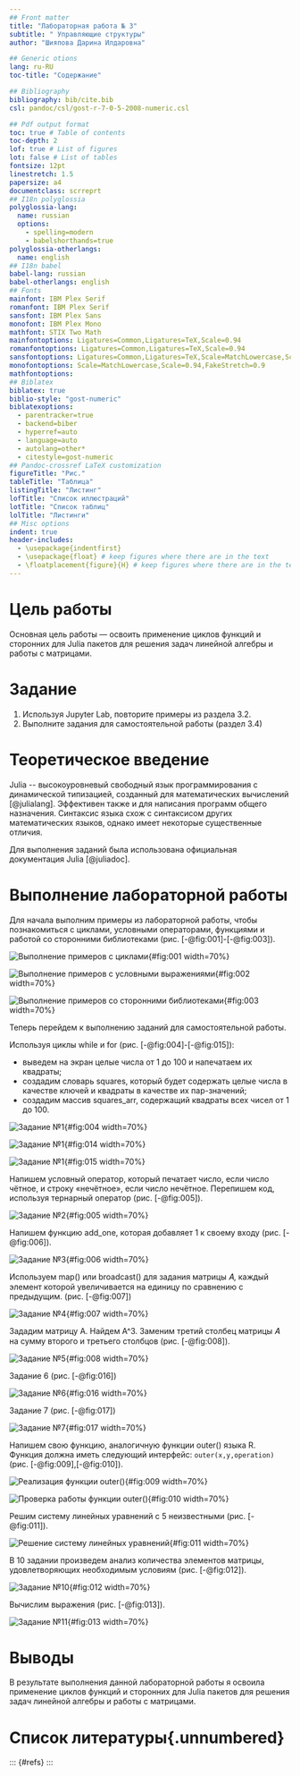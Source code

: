```yaml
---
## Front matter
title: "Лабораторная работа № 3"
subtitle: " Управляющие структуры"
author: "Шияпова Дарина Илдаровна"

## Generic otions
lang: ru-RU
toc-title: "Содержание"

## Bibliography
bibliography: bib/cite.bib
csl: pandoc/csl/gost-r-7-0-5-2008-numeric.csl

## Pdf output format
toc: true # Table of contents
toc-depth: 2
lof: true # List of figures
lot: false # List of tables
fontsize: 12pt
linestretch: 1.5
papersize: a4
documentclass: scrreprt
## I18n polyglossia
polyglossia-lang:
  name: russian
  options:
	- spelling=modern
	- babelshorthands=true
polyglossia-otherlangs:
  name: english
## I18n babel
babel-lang: russian
babel-otherlangs: english
## Fonts
mainfont: IBM Plex Serif
romanfont: IBM Plex Serif
sansfont: IBM Plex Sans
monofont: IBM Plex Mono
mathfont: STIX Two Math
mainfontoptions: Ligatures=Common,Ligatures=TeX,Scale=0.94
romanfontoptions: Ligatures=Common,Ligatures=TeX,Scale=0.94
sansfontoptions: Ligatures=Common,Ligatures=TeX,Scale=MatchLowercase,Scale=0.94
monofontoptions: Scale=MatchLowercase,Scale=0.94,FakeStretch=0.9
mathfontoptions:
## Biblatex
biblatex: true
biblio-style: "gost-numeric"
biblatexoptions:
  - parentracker=true
  - backend=biber
  - hyperref=auto
  - language=auto
  - autolang=other*
  - citestyle=gost-numeric
## Pandoc-crossref LaTeX customization
figureTitle: "Рис."
tableTitle: "Таблица"
listingTitle: "Листинг"
lofTitle: "Список иллюстраций"
lotTitle: "Список таблиц"
lolTitle: "Листинги"
## Misc options
indent: true
header-includes:
  - \usepackage{indentfirst}
  - \usepackage{float} # keep figures where there are in the text
  - \floatplacement{figure}{H} # keep figures where there are in the text
---
```


# Цель работы

Основная цель работы — освоить применение циклов функций и сторонних для Julia
пакетов для решения задач линейной алгебры и работы с матрицами.

# Задание

1. Используя Jupyter Lab, повторите примеры из раздела 3.2.
2. Выполните задания для самостоятельной работы (раздел 3.4)

# Теоретическое введение

Julia -- высокоуровневый свободный язык программирования с динамической типизацией, созданный для математических вычислений [@julialang]. Эффективен также и для написания программ общего назначения. Синтаксис языка схож с синтаксисом других математических языков, однако имеет некоторые существенные отличия.

Для выполнения заданий была использована официальная документация Julia [@juliadoc].

# Выполнение лабораторной работы

Для начала выполним примеры из лабораторной работы, чтобы познакомиться с циклами, условными операторами, функциями и работой со сторонними библиотеками (рис. [-@fig:001]-[-@fig:003]).

![Выполнение примеров с циклами](image/1.png){#fig:001 width=70%}

![Выполнение примеров с условными выражениями](image/2.png){#fig:002 width=70%}

![Выполнение примеров со сторонними библиотеками](image/3.png){#fig:003 width=70%}

Теперь перейдем к выполнению заданий для самостоятельной работы.

Используя циклы while и for (рис. [-@fig:004]-[-@fig:015]):

- выведем на экран целые числа от 1 до 100 и напечатаем их квадраты;
- создадим словарь squares, который будет содержать целые числа в качестве ключей и квадраты в качестве их пар-значений;
- создадим массив squares_arr, содержащий квадраты всех чисел от 1 до 100.

![Задание №1](image/4.png){#fig:004 width=70%}

![Задание №1](image/14.png){#fig:014 width=70%}

![Задание №1](image/15.png){#fig:015 width=70%}

Напишем условный оператор, который печатает число, если число чётное, и строку
«нечётное», если число нечётное. Перепишем код, используя тернарный оператор (рис. [-@fig:005]).

![Задание №2](image/5.png){#fig:005 width=70%}

Напишем функцию add_one, которая добавляет 1 к своему входу (рис. [-@fig:006]).

![Задание №3](image/6.png){#fig:006 width=70%}

Используем map() или broadcast() для задания матрицы 𝐴, каждый элемент которой увеличивается на единицу по сравнению с предыдущим. (рис. [-@fig:007])

![Задание №4](image/7.png){#fig:007 width=70%}

Зададим матрицу A. Найдем A^3. Заменим третий столбец матрицы 𝐴 на сумму второго и третьего столбцов (рис. [-@fig:008]).

![Задание №5](image/8.png){#fig:008 width=70%}

Задание 6 (рис. [-@fig:016])

![Задание №6](image/16.png){#fig:016 width=70%}

Задание 7 (рис. [-@fig:017])

![Задание №7](image/17.png){#fig:017 width=70%}

Напишем свою функцию, аналогичную функции outer() языка R. Функция
должна иметь следующий интерфейс: `outer(x,y,operation)` (рис. [-@fig:009],[-@fig:010]).

![Реализация функции outer()](image/9.png){#fig:009 width=70%}

![Проверка работы функции outer()](image/10.png){#fig:010 width=70%}

Решим систему линейных уравнений с 5 неизвестными (рис. [-@fig:011]). 

![Решение систему линейных уравнений](image/11.png){#fig:011 width=70%}

В 10 задании произведем анализ количества элементов матрицы, удовлетворяющих необходимым условиям (рис. [-@fig:012]). 

![Задание №10](image/12.png){#fig:012 width=70%}

Вычислим выражения (рис. [-@fig:013]).

![Задание №11](image/13.png){#fig:013 width=70%}

# Выводы

В результате выполнения данной лабораторной работы я освоила применение циклов функций и сторонних для Julia
пакетов для решения задач линейной алгебры и работы с матрицами.

# Список литературы{.unnumbered}

::: {#refs}
:::
